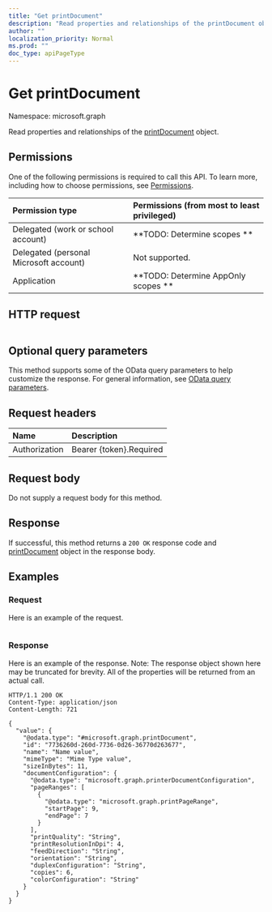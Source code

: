 ```yaml
---
title: "Get printDocument"
description: "Read properties and relationships of the printDocument object."
author: ""
localization_priority: Normal
ms.prod: ""
doc_type: apiPageType
---
```


# Get printDocument

Namespace: microsoft.graph

Read properties and relationships of the [printDocument](../resources/printdocument.md) object.

## Permissions
One of the following permissions is required to call this API. To learn more, including how to choose permissions, see [Permissions](/concepts/permissions-reference.md).

|Permission type|Permissions (from most to least privileged)|
|:---|:---|
|Delegated (work or school account)|**TODO: Determine scopes **|
|Delegated (personal Microsoft account)|Not supported.|
|Application|**TODO: Determine AppOnly scopes **|

## HTTP request
<!-- {
  "blockType": "ignored"
}
-->
``` http
```

## Optional query parameters
This method supports some of the OData query parameters to help customize the response. For general information, see [OData query parameters](/graph/query-parameters).

## Request headers
|Name|Description|
|:---|:---|
|Authorization|Bearer {token}.Required|

## Request body
Do not supply a request body for this method.

## Response
If successful, this method returns a `200 OK` response code and [printDocument](../resources/printdocument.md) object in the response body.

## Examples

### Request
Here is an example of the request.
<!-- {
  "blockType": "request",
  "name": "get_printdocument"
}
-->
``` http

```

### Response
Here is an example of the response. Note: The response object shown here may be truncated for brevity. All of the properties will be returned from an actual call.
<!-- {
  "blockType": "response",
  "truncated": true,
  "@odata.type": "microsoft.graph.printDocument"
}
-->
``` http
HTTP/1.1 200 OK
Content-Type: application/json
Content-Length: 721

{
  "value": {
    "@odata.type": "#microsoft.graph.printDocument",
    "id": "7736260d-260d-7736-0d26-36770d263677",
    "name": "Name value",
    "mimeType": "Mime Type value",
    "sizeInBytes": 11,
    "documentConfiguration": {
      "@odata.type": "microsoft.graph.printerDocumentConfiguration",
      "pageRanges": [
        {
          "@odata.type": "microsoft.graph.printPageRange",
          "startPage": 9,
          "endPage": 7
        }
      ],
      "printQuality": "String",
      "printResolutionInDpi": 4,
      "feedDirection": "String",
      "orientation": "String",
      "duplexConfiguration": "String",
      "copies": 6,
      "colorConfiguration": "String"
    }
  }
}
```

